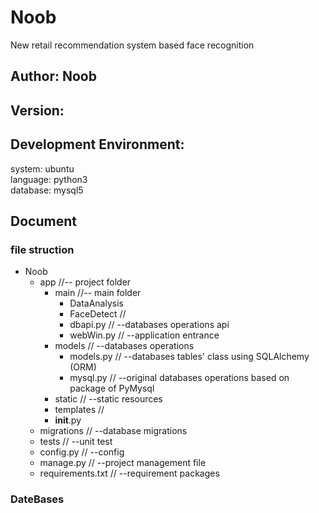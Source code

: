 # Noob
New retail recommendation system based face recognition
## Author: Noob
## Version:
## Development Environment:
system: ubuntu \
language: python3 \
database: mysql5
## Document
### file struction
- Noob
  - app    //-- project folder
    - main  //-- main folder
      - DataAnalysis
      - FaceDetect  //
      - dbapi.py  // --databases operations api
      - webWin.py // --application entrance
    - models  // --databases operations
      - models.py  // --databases tables' class using SQLAlchemy (ORM)
      - mysql.py  // --original databases operations based on package of PyMysql
    - static  // --static resources
    - templates  //
    - __init__.py
  - migrations  // --database migrations
  - tests  // --unit test
  - config.py  // --config
  - manage.py  // --project management file
  - requirements.txt  // --requirement packages
### DateBases
